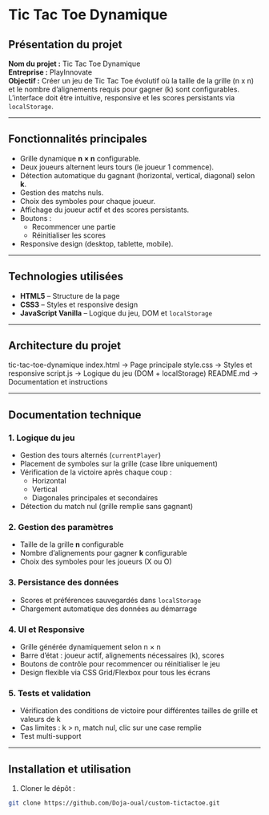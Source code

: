 #  Tic Tac Toe Dynamique

##  Présentation du projet
**Nom du projet :** Tic Tac Toe Dynamique  
**Entreprise :** PlayInnovate  
**Objectif :** Créer un jeu de Tic Tac Toe évolutif où la taille de la grille (n x n) et le nombre d’alignements requis pour gagner (k) sont configurables. L’interface doit être intuitive, responsive et les scores persistants via `localStorage`.

---

##  Fonctionnalités principales
- Grille dynamique **n × n** configurable.  
- Deux joueurs alternent leurs tours (le joueur 1 commence).  
- Détection automatique du gagnant (horizontal, vertical, diagonal) selon **k**.  
- Gestion des matchs nuls.  
- Choix des symboles pour chaque joueur.  
- Affichage du joueur actif et des scores persistants.  
- Boutons :  
  -  Recommencer une partie  
  - Réinitialiser les scores  
- Responsive design (desktop, tablette, mobile).

---

##  Technologies utilisées
- **HTML5** – Structure de la page  
- **CSS3** – Styles et responsive design  
- **JavaScript Vanilla** – Logique du jeu, DOM et `localStorage`

---

##  Architecture du projet
tic-tac-toe-dynamique
 index.html → Page principale
 style.css → Styles et responsive
 script.js → Logique du jeu (DOM + localStorage)
 README.md → Documentation et instructions

 
---

##  Documentation technique

### 1. Logique du jeu
- Gestion des tours alternés (`currentPlayer`)  
- Placement de symboles sur la grille (case libre uniquement)  
- Vérification de la victoire après chaque coup :  
  - Horizontal  
  - Vertical  
  - Diagonales principales et secondaires  
- Détection du match nul (grille remplie sans gagnant)

### 2. Gestion des paramètres
- Taille de la grille **n** configurable  
- Nombre d’alignements pour gagner **k** configurable  
- Choix des symboles pour les joueurs (X ou O)

### 3. Persistance des données
- Scores et préférences sauvegardés dans `localStorage`  
- Chargement automatique des données au démarrage

### 4. UI et Responsive
- Grille générée dynamiquement selon n × n  
- Barre d’état : joueur actif, alignements nécessaires (k), scores  
- Boutons de contrôle pour recommencer ou réinitialiser le jeu  
- Design flexible via CSS Grid/Flexbox pour tous les écrans

### 5. Tests et validation
- Vérification des conditions de victoire pour différentes tailles de grille et valeurs de k  
- Cas limites : k > n, match nul, clic sur une case remplie  
- Test multi-support 

---

##  Installation et utilisation
1. Cloner le dépôt :  
```bash
git clone https://github.com/Doja-oual/custom-tictactoe.git
